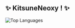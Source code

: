 ## ✨ KitsuneNeoxy ! ✨

  <img src="https://github-readme-stats.vercel.app/api/top-langs/?username=KitsuneNeoxy&layout=compact&theme=radical" alt="Top Languages"/>





<!--
**KitsuneNeoxy/KitsuneNeoxy** is a ✨ _special_ ✨ repository because its `README.md` (this file) appears on your GitHub profile.

Here are some ideas to get you started:

- 🔭 I’m currently working on ...
- 🌱 I’m currently learning ...
- 👯 I’m looking to collaborate on ...
- 🤔 I’m looking for help with ...
- 💬 Ask me about ...
- 📫 How to reach me: ...
- 😄 Pronouns: ...
- ⚡ Fun fact: ...
-->
